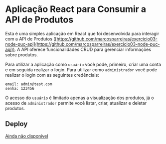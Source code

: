 # Aplicação React para Consumir a API de Produtos

Esta é uma simples aplicação em React que foi desenvolvida para interagir com a API de Produtos ([https://github.com/marcosparreiras/exercicio03-node-puc-api](https://github.com/marcosparreiras/exercicio03-node-puc-api)). A API oferece funcionalidades CRUD para gerenciar informações sobre produtos.

Para utilizar a aplicação como `usuário` você pode, primeiro, criar uma conta e em seguida realizar o login.
Para utilizar como `administrador` você pode realizar o login com as seguintes credênciais:

```
email: admin@test.com
senha: 123456
```

O acesso do `usuário` é limitado apenas a visualização dos produtos, já o acesso de `administrador` permite você listar, criar, atualizar e deletar produtos.

## Deploy

[Ainda não disponível](#)
